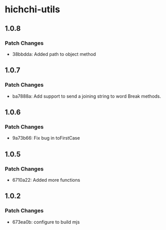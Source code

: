 # hichchi-utils

## 1.0.8

### Patch Changes

- 38bbdda: Added path to object method

## 1.0.7

### Patch Changes

- ba7888a: Add support to send a joining string to word Break methods.

## 1.0.6

### Patch Changes

- 9a73b66: Fix bug in toFirstCase

## 1.0.5

### Patch Changes

- 6710a22: Added more functions

## 1.0.2

### Patch Changes

- 673ea0b: configure to build mjs
